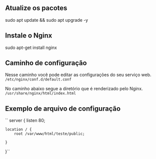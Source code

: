 ## Atualize os pacotes
sudo apt update && sudo apt upgrade -y  

## Instale o Nginx
sudo apt-get install nginx

## Caminho de configuração

Nesse caminho você pode editar as configurações do seu serviço web. 
`` /etc/nginx/conf.d/default.conf `` <br>

No caminho abaixo segue a diretório que é renderizado pelo Nginx.<br>
`` /usr/share/nginx/html/index.html ``

## Exemplo de arquivo de configuração

``
server {
    listen 80;

    location / {
        root /var/www/html/teste/public;
        
    }

}``